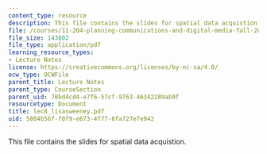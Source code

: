 ```yaml
---
content_type: resource
description: This file contains the slides for spatial data acquistion.
file: /courses/11-204-planning-communications-and-digital-media-fall-2004/5804b56ff0f9e6734f776fa727efe942_lec8_lisasweeney.pdf
file_size: 143802
file_type: application/pdf
learning_resource_types:
- Lecture Notes
license: https://creativecommons.org/licenses/by-nc-sa/4.0/
ocw_type: OCWFile
parent_title: Lecture Notes
parent_type: CourseSection
parent_uid: 78bd4cd4-e7f6-57cf-9763-46342289ab9f
resourcetype: Document
title: lec8_lisasweeney.pdf
uid: 5804b56f-f0f9-e673-4f77-6fa727efe942
---
```

This file contains the slides for spatial data acquistion.